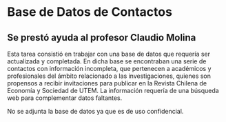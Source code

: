 # Base de Datos de Contactos
## Se prestó ayuda al profesor Claudio Molina

Esta tarea consistió en trabajar con una base de datos que requería ser actualizada y completada. 
En dicha base se encontraban una serie de contactos con información incompleta, que pertenecen a académicos 
y profesionales del ámbito relacionado a las investigaciones, quienes son propensos a recibir invitaciones 
para publicar en la Revista Chilena de Economía y Sociedad de UTEM. La información requería de una búsqueda 
web para complementar datos faltantes.

No se adjunta la base de datos ya que es de uso confidencial.